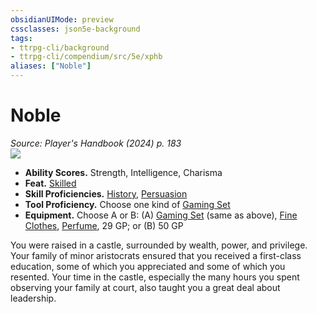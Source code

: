 ```yaml
---
obsidianUIMode: preview
cssclasses: json5e-background
tags:
- ttrpg-cli/background
- ttrpg-cli/compendium/src/5e/xphb
aliases: ["Noble"]
---
```

# Noble
*Source: Player's Handbook (2024) p. 183*  
![](backgrounds/XPHB/Noble.webp#right)  

- **Ability Scores.** Strength, Intelligence, Charisma  
- **Feat.** [Skilled](skilled-xphb.md)  
- **Skill Proficiencies.** [History](skills.md#History), [Persuasion](skills.md#Persuasion)  
- **Tool Proficiency.** Choose one kind of [Gaming Set](gaming-set-xphb.md)  
- **Equipment.** Choose A or B: (A) [Gaming Set](gaming-set-xphb.md) (same as above), [Fine Clothes](fine-clothes-xphb.md), [Perfume](perfume-xphb.md), 29 GP; or (B) 50 GP  

You were raised in a castle, surrounded by wealth, power, and privilege. Your family of minor aristocrats ensured that you received a first-class education, some of which you appreciated and some of which you resented. Your time in the castle, especially the many hours you spent observing your family at court, also taught you a great deal about leadership.